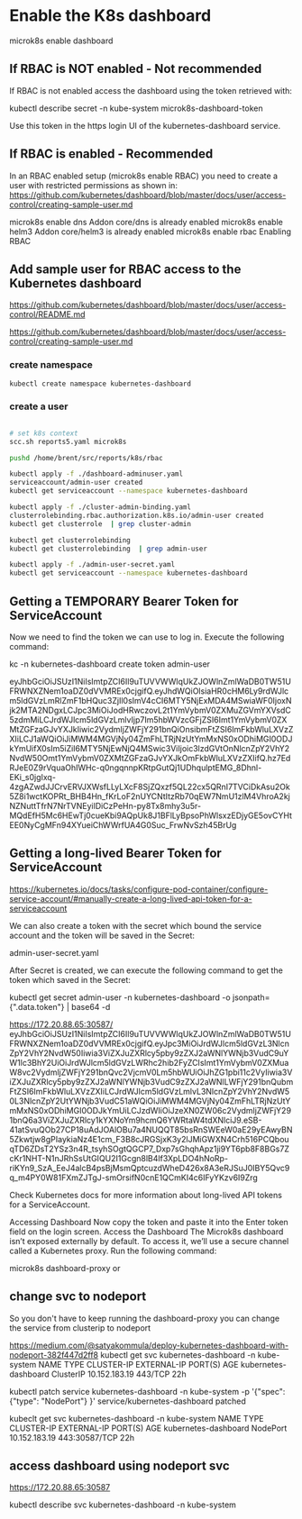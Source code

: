 # Enable the K8s dashboard

microk8s enable dashboard

## If RBAC is NOT enabled - Not recommended

If RBAC is not enabled access the dashboard using the token retrieved with:

kubectl describe secret -n kube-system microk8s-dashboard-token

Use this token in the https login UI of the kubernetes-dashboard service.

## If RBAC is enabled - Recommended

In an RBAC enabled setup (microk8s enable RBAC) you need to create a user with restricted
permissions as shown in:
<https://github.com/kubernetes/dashboard/blob/master/docs/user/access-control/creating-sample-user.md>

microk8s enable dns
Addon core/dns is already enabled
microk8s enable helm3
Addon core/helm3 is already enabled
microk8s enable rbac
Enabling RBAC

## Add sample user for RBAC access to the Kubernetes dashboard

<https://github.com/kubernetes/dashboard/blob/master/docs/user/access-control/README.md>

<https://github.com/kubernetes/dashboard/blob/master/docs/user/access-control/creating-sample-user.md>

### create namespace

```bash
kubectl create namespace kubernetes-dashboard

```

### create a user

```bash

# set k8s context 
scc.sh reports5.yaml microk8s

pushd /home/brent/src/reports/k8s/rbac

kubectl apply -f ./dashboard-adminuser.yaml         
serviceaccount/admin-user created
kubectl get serviceaccount --namespace kubernetes-dashboard

kubectl apply -f ./cluster-admin-binding.yaml 
clusterrolebinding.rbac.authorization.k8s.io/admin-user created
kubectl get clusterrole  | grep cluster-admin

kubectl get clusterrolebinding
kubectl get clusterrolebinding  | grep admin-user

kubectl apply -f ./admin-user-secret.yaml
kubectl get serviceaccount --namespace kubernetes-dashboard

```

## Getting a TEMPORARY Bearer Token for ServiceAccount

Now we need to find the token we can use to log in. Execute the following command:

kc -n kubernetes-dashboard create token admin-user

eyJhbGciOiJSUzI1NiIsImtpZCI6Il9uTUVVWWlqUkZJOWlnZmlWaDB0TW51UFRWNXZNem1oaDZ0dVVMREx0cjgifQ.eyJhdWQiOlsiaHR0cHM6Ly9rdWJlcm5ldGVzLmRlZmF1bHQuc3ZjIl0sImV4cCI6MTY5NjExMDA4MSwiaWF0IjoxNjk2MTA2NDgxLCJpc3MiOiJodHRwczovL2t1YmVybmV0ZXMuZGVmYXVsdC5zdmMiLCJrdWJlcm5ldGVzLmlvIjp7Im5hbWVzcGFjZSI6Imt1YmVybmV0ZXMtZGFzaGJvYXJkIiwic2VydmljZWFjY291bnQiOnsibmFtZSI6ImFkbWluLXVzZXIiLCJ1aWQiOiJiMWM4MGVjNy04ZmFhLTRjNzUtYmMxNS0xODhiMGI0ODJkYmUifX0sIm5iZiI6MTY5NjEwNjQ4MSwic3ViIjoic3lzdGVtOnNlcnZpY2VhY2NvdW50Omt1YmVybmV0ZXMtZGFzaGJvYXJkOmFkbWluLXVzZXIifQ.hz7EdRJeE0Z9rVquaOhIWHc-q0ngqnnpKRtpGutQj1UDhqulptEMG_8Dhnl-EKi_s0jgIxq-4zgAZwdJJCrvERVJXWsfLLyLXcF8SjZQxzf5QL22cx5QRnI7TVCiDkAsu2Ok5Z8i1wctKOPRt_BHB4Hn_fKrLoF2nUYCNtItzRb70qEW7NmU1zlM4VhroA2kjNZNuttTfrN7NrTVNEyilDiCzPeHn-py8Tx8mhy3u5r-MQdEfH5Mc6HEwTj0cueKbi9AQpUk8J1BFlLyBpsoPhWlsxzEDjyGE5ovCYHtEE0NyCgMFn94XYueiChWWrfUA4G0Suc_FrwNvSzh45BrUg

## Getting a long-lived Bearer Token for ServiceAccount

<https://kubernetes.io/docs/tasks/configure-pod-container/configure-service-account/#manually-create-a-long-lived-api-token-for-a-serviceaccount>

We can also create a token with the secret which bound the service account and the token will be saved in the Secret:

admin-user-secret.yaml

After Secret is created, we can execute the following command to get the token which saved in the Secret:

kubectl get secret admin-user -n kubernetes-dashboard -o jsonpath={".data.token"} | base64 -d

<https://172.20.88.65:30587/>
eyJhbGciOiJSUzI1NiIsImtpZCI6Il9uTUVVWWlqUkZJOWlnZmlWaDB0TW51UFRWNXZNem1oaDZ0dVVMREx0cjgifQ.eyJpc3MiOiJrdWJlcm5ldGVzL3NlcnZpY2VhY2NvdW50Iiwia3ViZXJuZXRlcy5pby9zZXJ2aWNlYWNjb3VudC9uYW1lc3BhY2UiOiJrdWJlcm5ldGVzLWRhc2hib2FyZCIsImt1YmVybmV0ZXMuaW8vc2VydmljZWFjY291bnQvc2VjcmV0Lm5hbWUiOiJhZG1pbi11c2VyIiwia3ViZXJuZXRlcy5pby9zZXJ2aWNlYWNjb3VudC9zZXJ2aWNlLWFjY291bnQubmFtZSI6ImFkbWluLXVzZXIiLCJrdWJlcm5ldGVzLmlvL3NlcnZpY2VhY2NvdW50L3NlcnZpY2UtYWNjb3VudC51aWQiOiJiMWM4MGVjNy04ZmFhLTRjNzUtYmMxNS0xODhiMGI0ODJkYmUiLCJzdWIiOiJzeXN0ZW06c2VydmljZWFjY291bnQ6a3ViZXJuZXRlcy1kYXNoYm9hcmQ6YWRtaW4tdXNlciJ9.eSB-41atSvuQOb27CP18uAdJOAlOBu7a4NUQQT85bsRnSWEeW0aE29yEAwyBN5Zkwtjw8gPIaykiaNz4E1cm_F3B8cJRGSjxK3y2lJMiGWXN4Crh516PCQbouqTD6ZDsT2YSz3n4R_tsyhSOgtQGCP7_Dxp7sGhqhApz1ji9YT6pb8F8BGs7ZcKr1NHT-N1nJRhSsUtGIQU2I1Gcgn8lB4lf3XpLDO4hNoRp-riKYn9_SzA_EeJ4alcB4psBjMsmQptcuzdWheD426x8A3eRJSuJ0IBY5Qvc9q_m4PY0W81FXmZJTgJ-smOrsifN0cnE1QCmKI4c6IFyYKzv6I9Zrg

Check Kubernetes docs for more information about long-lived API tokens for a ServiceAccount.

Accessing Dashboard
Now copy the token and paste it into the Enter token field on the login screen.
Access the Dashboard
The Microk8s dashboard isn’t exposed externally by default. To access it, we’ll use a secure channel called a Kubernetes proxy. Run the following command:

microk8s dashboard-proxy
or

## change svc to nodeport

So you don't have to keep running the dashboard-proxy you can change the service from clusterip to nodeport

<https://medium.com/@satyakommula/deploy-kubernetes-dashboard-with-nodeport-382f447d2ff8>
kubectl get svc kubernetes-dashboard -n kube-system
NAME                   TYPE        CLUSTER-IP      EXTERNAL-IP   PORT(S)   AGE
kubernetes-dashboard   ClusterIP   10.152.183.19   <none>        443/TCP   22h

kubectl patch service kubernetes-dashboard -n kube-system -p '{"spec": {"type": "NodePort"} }'
service/kubernetes-dashboard patched

kubeclt get svc kubernetes-dashboard -n kube-system
NAME                   TYPE       CLUSTER-IP      EXTERNAL-IP   PORT(S)         AGE
kubernetes-dashboard   NodePort   10.152.183.19   <none>        443:30587/TCP   22h

## access dashboard using nodeport svc

<https://172.20.88.65:30587>

kubectl describe svc kubernetes-dashboard -n kube-system
